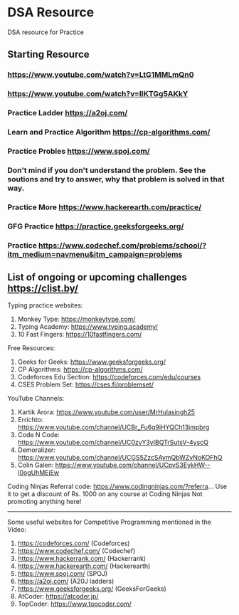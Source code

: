 # DSA Resource
DSA resource for Practice
## Starting Resource
### https://www.youtube.com/watch?v=LtG1MMLmQn0
### https://www.youtube.com/watch?v=IIKTGg5AKkY

### Practice Ladder https://a2oj.com/
### Learn and Practice Algorithm https://cp-algorithms.com/
### Practice Probles https://www.spoj.com/
### Don't mind if you don't understand the problem. See the soutions and try to answer, why that problem is solved in that way. 
### Practice More https://www.hackerearth.com/practice/
### GFG Practice https://practice.geeksforgeeks.org/
### Practice https://www.codechef.com/problems/school/?itm_medium=navmenu&itm_campaign=problems

## List of ongoing or upcoming challenges https://clist.by/

Typing practice websites:
1) Monkey Type: https://monkeytype.com/
2) Typing Academy: https://www.typing.academy/
3) 10 Fast Fingers: https://10fastfingers.com/

Free Resources:
1) Geeks for Geeks: https://www.geeksforgeeks.org/
2) CP Algorithms: https://cp-algorithms.com/
3) Codeforces Edu Section: https://codeforces.com/edu/courses
4) CSES Problem Set: https://cses.fi/problemset/

YouTube Channels:
1) Kartik Arora: https://www.youtube.com/user/MrHulasingh25
2) Errichto: https://www.youtube.com/channel/UCBr_Fu6q9iHYQCh13jmpbrg
3) Code N Code: https://www.youtube.com/channel/UC0zvY3yIBQTrSutsV-4yscQ
4) Demoralizer: https://www.youtube.com/channel/UCGS5ZzcSAymQbWZvNoKOFhQ 
5) Colin Galen: https://www.youtube.com/channel/UCpvS3EykHW--l0ogUhMEjEw

Coding Ninjas Referral code:
https://www.codingninjas.com/?referra...
Use it to get a discount of Rs. 1000 on any course at Coding Ninjas
Not promoting anything here!

-----------------------
Some useful websites for Competitive Programming mentioned in the Video:

1. https://codeforces.com/ (Codeforces)
2. https://www.codechef.com/ (Codechef)
3. https://www.hackerrank.com/ (Hackerrank)
4. https://www.hackerearth.com/ (Hackerearth)
5. https://www.spoj.com/ (SPOJ) 
6. https://a2oj.com/ (A20J ladders)
7. https://www.geeksforgeeks.org/ (GeeksForGeeks)
8. AtCoder: https://atcoder.jp/
9. TopCoder: https://www.topcoder.com/
